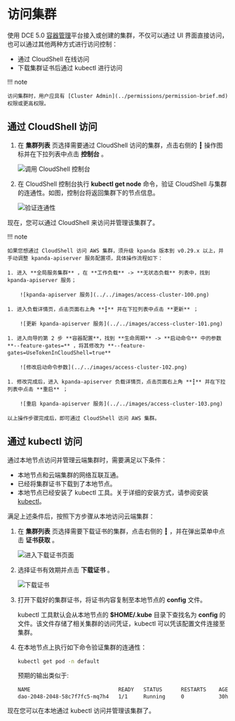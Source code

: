 # 访问集群

使用 DCE 5.0 [容器管理](../../intro/index.md)平台接入或创建的集群，不仅可以通过 UI 界面直接访问，也可以通过其他两种方式进行访问控制：

- 通过 CloudShell 在线访问
- 下载集群证书后通过 kubectl 进行访问

!!! note
  
    访问集群时，用户应具有 [Cluster Admin](../permissions/permission-brief.md) 权限或更高权限。

## 通过 CloudShell 访问

1. 在 __集群列表__ 页选择需要通过 CloudShell 访问的集群，点击右侧的 __┇__ 操作图标并在下拉列表中点击 __控制台__ 。

    ![调用 CloudShell 控制台](https://docs.daocloud.io/daocloud-docs-images/docs/kpanda/images/access-cloudshell.png)

2. 在 CloudShell 控制台执行 __kubectl get node__ 命令，验证 CloudShell 与集群的连通性。如图，控制台将返回集群下的节点信息。

    ![验证连通性](https://docs.daocloud.io/daocloud-docs-images/docs/kpanda/images/access-get-node.png)

现在，您可以通过 CloudShell 来访问并管理该集群了。

!!! note
  
    如果您想通过 CloudShell 访问 AWS 集群，须升级 kpanda 版本到 v0.29.x 以上，并手动调整 kpanda-apiserver 服务配置项，具体操作流程如下：

    1. 进入 **全局服务集群** ，在 **工作负载** -> **无状态负载** 列表中，找到 kpanda-apiserver 服务；

        ![kpanda-apiserver 服务](../../images/access-cluster-100.png)

    1. 进入负载详情页，点击页面右上角 **┇** 并在下拉列表中点击 **更新** ；

        ![更新 kpanda-apiserver 服务](../../images/access-cluster-101.png)

    1. 进入向导的第 2 步 **容器配置**，找到 **生命周期** -> **启动命令** 中的参数 **--feature-gates=** ，将其修改为 **--feature-gates=UseTokenInCloudShell=true**

        ![修改启动命令参数](../../images/access-cluster-102.png)

    1. 修改完成后，进入 kpanda-apiserver 负载详情页，点击页面右上角 **┇** 并在下拉列表中点击 **重启** ；

        ![重启 kpanda-apiserver 服务](../../images/access-cluster-103.png)
    
    以上操作步骤完成后，即可通过 CloudShell 访问 AWS 集群。

## 通过 kubectl 访问

通过本地节点访问并管理云端集群时，需要满足以下条件：

- 本地节点和云端集群的网络互联互通。
- 已经将集群证书下载到了本地节点。
- 本地节点已经安装了 kubectl 工具。关于详细的安装方式，请参阅安装 [kubectl](https://kubernetes.io/zh-cn/docs/tasks/tools/)。

满足上述条件后，按照下方步骤从本地访问云端集群：

1. 在 __集群列表__ 页选择需要下载证书的集群，点击右侧的 __┇__ ，并在弹出菜单中点击 __证书获取__ 。

    ![进入下载证书页面](https://docs.daocloud.io/daocloud-docs-images/docs/kpanda/images/access-get-cert.png)

2. 选择证书有效期并点击 __下载证书__ 。

    ![下载证书](https://docs.daocloud.io/daocloud-docs-images/docs/kpanda/images/access-download-cert.png)

3. 打开下载好的集群证书，将证书内容复制至本地节点的 __config__ 文件。

    kubectl 工具默认会从本地节点的 __$HOME/.kube__ 目录下查找名为 __config__ 的文件。该文件存储了相关集群的访问凭证，kubectl 可以凭该配置文件连接至集群。

4. 在本地节点上执行如下命令验证集群的连通性：

    ```sh
    kubectl get pod -n default
    ```

    预期的输出类似于:

    ```none
    NAME                            READY   STATUS      RESTARTS    AGE
    dao-2048-2048-58c7f7fc5-mq7h4   1/1     Running     0           30h
    ```

现在您可以在本地通过 kubectl 访问并管理该集群了。
